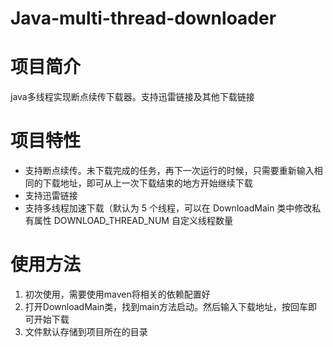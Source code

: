 # Java-multi-thread-downloader

# 项目简介
java多线程实现断点续传下载器。支持迅雷链接及其他下载链接

# 项目特性
- 支持断点续传。未下载完成的任务，再下一次运行的时候，只需要重新输入相同的下载地址，即可从上一次下载结束的地方开始继续下载
- 支持迅雷链接
- 支持多线程加速下载（默认为 5 个线程，可以在 DownloadMain 类中修改私有属性 DOWNLOAD_THREAD_NUM 自定义线程数量

# 使用方法
1. 初次使用，需要使用maven将相关的依赖配置好
2. 打开DownloadMain类，找到main方法启动。然后输入下载地址，按回车即可开始下载
3. 文件默认存储到项目所在的目录


